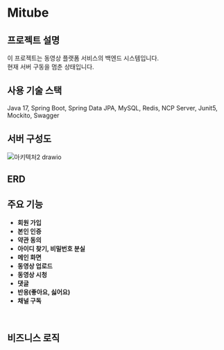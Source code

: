 # Mitube

## 프로젝트 설명
이 프로젝트는 동영상 플랫폼 서비스의 백엔드 시스템입니다.<br/> 현재 서버 구동을 멈춘 상태입니다.<br/>

## 사용 기술 스택
Java 17, Spring Boot, Spring Data JPA, MySQL, Redis, NCP Server, Junit5, Mockito, Swagger
<br/>

## 서버 구성도
![아키텍처2 drawio](https://github.com/user-attachments/assets/608d6302-02a1-4992-b5e7-14dc421d4486)
<br/>

## ERD

## 주요 기능

- **회원 가입**
- **본인 인증**
- **약관 동의**
- **아이디 찾기, 비밀번호 분실**
- **메인 화면**
- **동영상 업로드**
- **동영상 시청**
- **댓글**
- **반응(좋아요, 싫어요)**
- **채널 구독**
<br/>

## 비즈니스 로직
